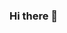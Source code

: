 ### Hi there 👋

<!--
**dinosnapit/dinosnapit** is a ✨ _special_ ✨ repository because its `README.md` (this file) appears on your GitHub profile.

Here are some ideas to get you started:

Version 1.1

- 🔭 I’m currently working on ...
- 🌱 I’m currently learning ...
- 👯 I’m looking to collaborate on ...
- 🤔 I’m looking for help with ...
- 💬 Ask me about ...
- 📫 How to reach me: ...
- 😄 Pronouns: ...
- ⚡ Fun fact: ...
-->

